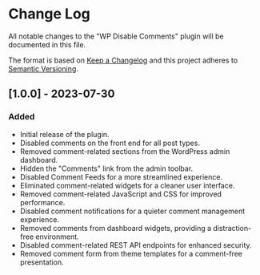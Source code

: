 # Change Log

All notable changes to the "WP Disable Comments" plugin will be documented in this file.

The format is based on [Keep a Changelog](http://keepachangelog.com/) and this project adheres to [Semantic Versioning](http://semver.org/).

## [1.0.0] - 2023-07-30

### Added

- Initial release of the plugin.
- Disabled comments on the front end for all post types.
- Removed comment-related sections from the WordPress admin dashboard.
- Hidden the "Comments" link from the admin toolbar.
- Disabled Comment Feeds for a more streamlined experience.
- Eliminated comment-related widgets for a cleaner user interface.
- Removed comment-related JavaScript and CSS for improved performance.
- Disabled comment notifications for a quieter comment management experience.
- Removed comments from dashboard widgets, providing a distraction-free environment.
- Disabled comment-related REST API endpoints for enhanced security.
- Removed comment form from theme templates for a comment-free presentation.
